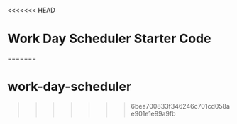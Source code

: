 <<<<<<< HEAD
# Work Day Scheduler Starter Code
=======
# work-day-scheduler
>>>>>>> 6bea700833f346246c701cd058ae901e1e99a9fb
